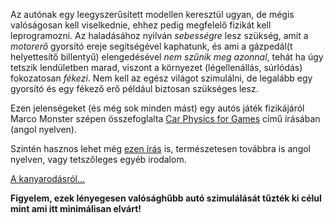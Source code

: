 Az autónak egy leegyszerűsített modellen keresztül ugyan, de mégis valóságosan kell viselkednie, ehhez pedig megfelelő fizikát kell leprogramozni. Az haladásához nyilván *sebességre* lesz szükség, amit a *motorerő* gyorsító ereje segítségével kaphatunk, és ami a gázpedál(t helyettesítő billentyű) elengedésével *nem szűnik meg azonnal*, tehát ha úgy tetszik lendületben marad, viszont a környezet (légellenállás, súrlódás) fokozatosan *fékezi*. Nem kell az egész világot szimulálni, de legalább egy gyorsító és egy fékező erő például biztosan szükséges lesz.

Ezen jelenségeket (és még sok minden mást) egy autós játék fizikájáról Marco Monster szépen összefoglalta [Car Physics for Games](http://www.asawicki.info/Mirror/Car%20Physics%20for%20Games/Car%20Physics%20for%20Games.html) című írásában (angol nyelven).

Szintén hasznos lehet még [ezen írás](http://www.iforce2d.net/b2dtut/top-down-car) is, természetesen továbbra is angol nyelven, vagy tetszőleges egyéb irodalom.

[A kanyarodásról...](http://gamedev.stackexchange.com/questions/50022/typical-maximum-steering-angle-of-a-real-car)

**Figyelem, ezek lényegesen valósághűbb autó szimulálását tűzték ki célul mint ami itt minimálisan elvárt!**